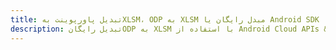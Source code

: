---title: تبدیل پاورپوینت بهXLSM، ODP به XLSM مبدل رایگان یا Android SDKdescription: تبدیل رایگانODP به XLSM با استفاده از Android Cloud APIs & SDK. همچنین اسناد Microsoft PowerPoint را در Cloud ایجاد، ویرایش و رندر کنید.---